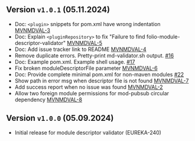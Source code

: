 ## Version `v1.0.1` (05.11.2024)
* Doc: `<plugin>` snippets for pom.xml have wrong indentation [MVNMDVAL-3](https://folio-org.atlassian.net/browse/MVNMDVAL-3)
* Doc: Explain `<pluginRepository>` to fix "Failure to find folio-module-descriptor-validator" [MVNMDVAL-5](https://folio-org.atlassian.net/browse/MVNMDVAL-5)
* Doc: Add issue tracker link to README [MVNMDVAL-4](https://folio-org.atlassian.net/browse/MVNMDVAL-4)
* Remove duplicate errors. Pretty-print md-validator.sh output. [#16](https://github.com/folio-org/folio-module-descriptor-validator/pull/16)
* Doc: Example pom.xml. Example shell usage. [#17](https://github.com/folio-org/folio-module-descriptor-validator/pull/17)
* Fix broken moduleDescriptorFile parameter [MVNMDVAL-6](https://folio-org.atlassian.net/browse/MVNMDVAL-6)
* Doc: Provide complete minimal pom.xml for non-maven modules [#22](https://github.com/folio-org/folio-module-descriptor-validator/pull/22)
* Show path in error msg when descriptor file is not found [MVNMDVAL-7](https://folio-org.atlassian.net/browse/MVNMDVAL-7)
* Add success report when no issue was found [MVNMDVAL-2](https://folio-org.atlassian.net/browse/MVNMDVAL-2)
* Allow two foreign module permissions for mod-pubsub circular dependency [MVNMDVAL-8](https://folio-org.atlassian.net/browse/MVNMDVAL-8)

## Version `v1.0.0` (05.09.2024)
* Initial release for module descriptor validator (EUREKA-240)
